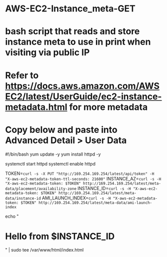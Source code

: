 # AWS-EC2-Instance_meta-GET
# bash script that reads and store instance meta to use in print when visiting via public IP
# Refer to https://docs.aws.amazon.com/AWSEC2/latest/UserGuide/ec2-instance-metadata.html for more metadata
# Copy below and paste into Advanced Detail > User Data

#!/bin/bash
yum update -y
yum install httpd -y

systemctl start httpd
systemctl enable httpd

TOKEN=`curl -s -X PUT "http://169.254.169.254/latest/api/token" -H "X-aws-ec2-metadata-token-ttl-seconds: 21600"`
INSTANCE_AZ=`curl -s -H "X-aws-ec2-metadata-token: $TOKEN" http://169.254.169.254/latest/meta-data/placement/availability-zone`
INSTANCE_ID=`curl -s -H "X-aws-ec2-metadata-token: $TOKEN" http://169.254.169.254/latest/meta-data/instance-id`
AMI_LAUNCH_INDEX=`curl -s -H "X-aws-ec2-metadata-token: $TOKEN" http://169.254.169.254/latest/meta-data/ami-launch-index`

echo "<h1>Hello from $INSTANCE_ID</h1>" | sudo tee /var/www/html/index.html

